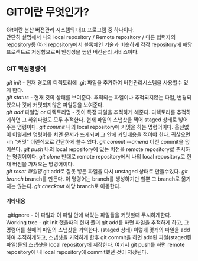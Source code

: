 # GIT이란 무엇인가?  
**Git**이란 분산 버전관리 시스템의 대표 프로그램 중 하나이다.   
간단히 설명해서 나의 local repository / Remote repository / 다른 협력자의 repository등 여러 repository에서 블록체인 기술과 비슷하게 각각 repository에 해당 프로젝트르 저장함으로써 안정성을 높인 버전관리 서비스이다.   

### GIT 핵심명령어 

*git init* - 현재 경로의 디렉토리에 .git 파일을 추가하여 버전관리시스템을 사용할수 있게 한다.  
*git status* - 현재 깃의 상태를 보여준다. 추적되는 파일이나 추적되지않는 파일, 변경되었으나 깃에 커밋되지않은 파일등을 보여준다.  
*git add* 파일명 or 디렉토리명 - 깃이 특정 파일을 추적하게 해준다. 디렉토리를 추적하게하면 그 하위파일도 모두 추적한다. 현재 파일의 스냅샷을 찍어 staged 상태로 넣어주는 명령이다. 
*git commit* 나의 local repository에 커밋을 하는 명령어이다. 옵션없이 이렇게만 명령어를 치면 문서가 뜨게되며 그 안에 커밋내용을 적어야 한다. 귀찮으면 -m "커밋" 이런식으로 간단하게 쓸수 있다.
*git commit --amend* 이전 commit을 덮어쓴다. 
*git push* 나의 local repository에 있는 버전을 remote repository로 푸시하는 명령어이다. 
*git clone* 반대로 remote repository에서 나의 local repository로 현재 버전을 가져오는 명령어이다.    
*git reset 파일명* git add로 잘못 넣은 파일을 다시 unstaged 상태로 만들수있다. 
*git branch* branch를 만든다. 이 명령어는 branch를 생성하기만 할뿐 그 branch로 옮기지는 않는다. 
*git checkout* 해당 branch로 이동한다. 

#### 기타내용
.gitignore - 이 파일과 이 파일 안에 써있는 파일들을 커밋할때 무시하게한다.   
Working tree - git init 했을때의 현재 폴더
git add를 하면 파일을 추적하게 하고, 그 명령어를 칠때의 파일의 스냅샷을 기억한다. (staged 상태) 이렇게 몇개의 파일을 add하여 추적하게하고, 스냅샷을 기억하게 한후 
git commit을 하면 add된 파일(staged된 파일)들의 스냅샷을 local repository에 저장한다.
여기서 git push를 하면 remote repository에 내 local repository에 commit했던 것이 저장된다. 

